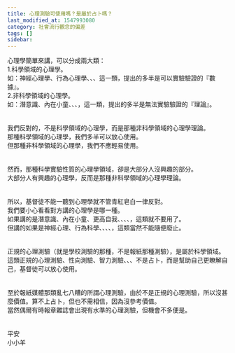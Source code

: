 ```yaml
---
title: 心理測驗可使用嗎？是屬於占卜嗎？
last_modified_at: 1547993080
category: 社會流行觀念的偏差
tags: []
sidebar: 
---
```


<p>心理學簡單來講，可以分成兩大類：<br/><!--more-->1.科學領域的心理學。<br/>如：神經心理學、行為心理學、、、這一類，提出的多半是可以實驗驗證的『數據』。<br/>2.非科學領域的心理學。<br/>如：潛意識、內在小童、、、，這一類，提出的多半是無法實驗驗證的『理論』。<br/> <br/><br/>我們反對的，不是科學領域的心理學，而是那種非科學領域的心理學理論。<br/>那種科學領域的心理學，我們多半可以放心使用。<br/>但那種非科學領域的心理學，我們不應輕易使用。<br/><br/><br/>然而，那種科學實驗性質的心理學領域，卻是大部分人沒興趣的部分。<br/>大部分人有興趣的心理學，反而是那種非科學領域的心理學理論。<br/><br/><br/>所以，基督徒不能一聽到心理學就不管青紅皂白一律反對。<br/>我們要小心看看對方講的心理學是哪一種。<br/>如果講的是潛意識、內在小童、更高自我、、、、，這類就不要用了。<br/>但講的如果是神經心理、行為科學、、、、，這類當然不能隨便廢止。<br/><br/><br/>正規的心理測驗（就是學校測驗的那種，不是報紙那種測驗），是屬於科學領域。<br/>這類正規的心理測驗、性向測驗、智力測驗、、、不是占卜，而是幫助自己更瞭解自己，基督徒可以放心使用。<br/> <br/><br/>至於報紙媒體那類亂七八糟的所謂心理測驗，由於不是正規的心理測驗，所以沒甚麼價值。算不上占卜，但也不需相信，因為沒參考價值。<br/>當然偶爾有時報章雜誌會出現有水準的心理測驗，但機會不多便是。<br/><br/><br/>平安<br/>小小羊
</p>